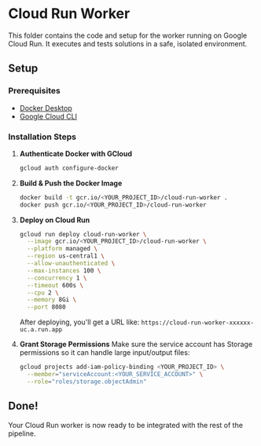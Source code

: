 # Cloud Run Worker

This folder contains the code and setup for the worker running on Google Cloud Run. It executes and tests solutions in a safe, isolated environment.

## Setup

### Prerequisites

- [Docker Desktop](https://docs.docker.com/desktop/)
- [Google Cloud CLI](https://cloud.google.com/sdk/docs/install)

### Installation Steps

1. **Authenticate Docker with GCloud**

   ```bash
   gcloud auth configure-docker
   ```

2. **Build & Push the Docker Image**

   ```bash
   docker build -t gcr.io/<YOUR_PROJECT_ID>/cloud-run-worker .
   docker push gcr.io/<YOUR_PROJECT_ID>/cloud-run-worker
   ```

3. **Deploy on Cloud Run**

   ```bash
   gcloud run deploy cloud-run-worker \
     --image gcr.io/<YOUR_PROJECT_ID>/cloud-run-worker \
     --platform managed \
     --region us-central1 \
     --allow-unauthenticated \
     --max-instances 100 \
     --concurrency 1 \
     --timeout 600s \
     --cpu 2 \
     --memory 8Gi \
     --port 8080
   ```

   After deploying, you'll get a URL like:
   `https://cloud-run-worker-xxxxxx-uc.a.run.app`

4. **Grant Storage Permissions**
   Make sure the service account has Storage permissions so it can handle large input/output files:
   ```bash
   gcloud projects add-iam-policy-binding <YOUR_PROJECT_ID> \
     --member="serviceAccount:<YOUR_SERVICE_ACCOUNT>" \
     --role="roles/storage.objectAdmin"
   ```

## Done!

Your Cloud Run worker is now ready to be integrated with the rest of the pipeline.
